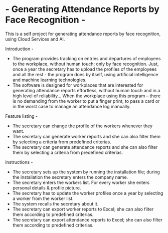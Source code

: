 # - Generating Attendance Reports by Face Recognition - 
This is a self project for generating attendance reports by face recognition, using Cloud Services and AI.

Introduction -
-	The program provides tracking on entries and departures of employees to the workplace, without human touch; only by face recognition.
  Just, once a year the secretary has to upload the profiles of the employees and all the rest - the program does by itself, 
  using artificial intelligence and machine learning technologies.
-	The software is designed for workplaces that are interested for generating attendance reports effortless, without human touch and in
  a high level of reliability…
  When the workplace using this program – there is no demanding from the worker to put a finger print, to pass a card or in the worst 
  case to manage an attendance log manually.

Feature listing -
-	The secretary can change the profile of the workers whenever they want.
-	The secretary can generate worker reports and she can also filter them by selecting a criteria from predefined criterias.
-	The secretary can generate attendance reports and she can also filter them by selecting a criteria from predefined criterias.

Instructions -
-	The secretary sets up the system by running the installation file; during the installation the secretary enters the company name.
-	The secretary enters the workers list. For every worker she enters personal details & profile picture.
- The secretary has to update the worker profiles once a year by selecting a worker from the worker list.
- The system recalls the secretary about it.
-	The secretary can export worker reports to Excel; she can also filter them according to predefined criterias.
-	The secretary can export attendance reports to Excel; she can also filter them according to predefined criterias.



